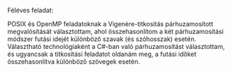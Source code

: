 Féléves feladat:

POSIX és OpenMP feladatoknak a Vigenère-titkosítás párhuzamosított megvalósítását választottam, ahol összehasonlítom a két párhuzamosítási módszer futási idejét különböző szavak (és szóhosszak) esetén.
Választható technológiaként a C#-ban való párhuzamosítást választottam, és ugyancsak a titkosítási feladatot oldanám meg, a futási időket összehasonlítva különböző szövegek esetén.
